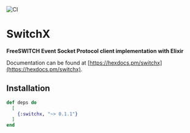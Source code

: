 ![CI](https://github.com/kalmik/switchx/workflows/Elixir%20CI/badge.svg?branch=master)

# SwitchX

**FreeSWITCH Event Socket Protocol client implementation with  Elixir**

Documentation can be found at [https://hexdocs.pm/switchx](https://hexdocs.pm/switchx).

## Installation

```elixir
def deps do
  [
    {:switchx, "~> 0.1.1"}
  ]
end
```



